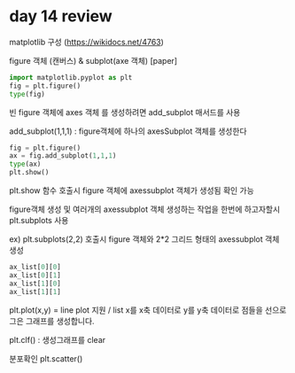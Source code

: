 # day 14 review

matplotlib 구성 (https://wikidocs.net/4763)

figure 객체 (캔버스) & subplot(axe 객체) [paper]

```python
import matplotlib.pyplot as plt
fig = plt.figure()
type(fig)

```

빈 figure 객체에 axes 객체 를 생성하려면 add_subplot 매서드를 사용

add_subplot(1,1,1) : figure객체에 하나의 axesSubplot 객체를 생성한다

```python
fig = plt.figure()
ax = fig.add_subplot(1,1,1)
type(ax)
plt.show()
```

plt.show 함수 호출시 figure 객체에 axessubplot 객체가 생성됨 확인 가능 

figure객체 생성 및 여러개의 axessubplot 객체 생성하는 작업을 한번에 하고자할시 plt.subplots 사용 

 ex) plt.subplots(2,2) 호출시 figure 객체와 2*2 그리드 형태의 axessubplot 객체 생성

```python
ax_list[0][0]
ax_list[0][1]
ax_list[1][0]
ax_list[1][1]
```

plt.plot(x,y) = line plot 지원 / list x를 x축 데이터로 y를 y축 데이터로 점들을 선으로 그은 그래프를 생성합니다. 

plt.clf() : 생성그래프를 clear 



분포확인 plt.scatter()





